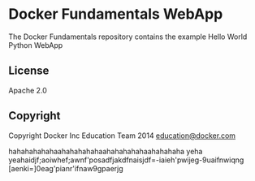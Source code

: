 Docker Fundamentals WebApp
==========================

The Docker Fundamentals repository contains the example Hello World Python WebApp

## License

Apache 2.0

## Copyright

Copyright Docker Inc Education Team 2014 <education@docker.com>

hahahahahahaahahahahahaahahahahahaahahahaha yeha yeahaidjf;aoiwhef;awnf'posadfjakdfnaisjdf=-iaieh'pwijeg-9uaifnwiqng
[aenki=]0eag'pianr'ifnaw9gpaerjg
